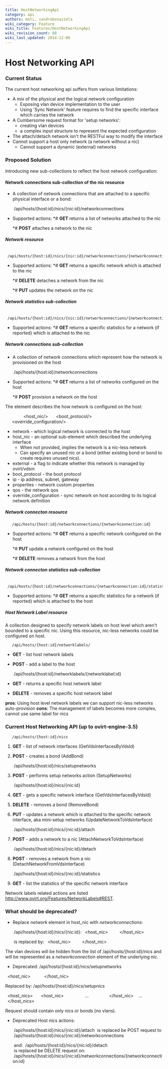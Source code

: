 ```yaml
---
title: HostNetworkingApi
category: api
authors: moti, sandrobonazzola
wiki_category: Feature
wiki_title: Features/HostNetworkingApi
wiki_revision_count: 68
wiki_last_updated: 2014-12-08
---
```


# Host Networking API

### Current Status

The current host networking api suffers from various limitations:

*   A mix of the physical and the logical network configuration
    -   Exposing vlan device implementation to the user
    -   Using 'Sync Network' feature requires to find the specific interface which carries the network
*   A Cumbersome request format for 'setup networks':
    -   creating vlan devices
    -   a complex input structure to represent the expected configuration
*   The attach/detach network isn't the RESTFul way to modify the interface
*   Cannot support a host only network (a network without a nic)
    -   Cannot support a dynamic (external) networks

### Proposed Solution

Introducing new sub-collections to reflect the host network configuration:

#### Network connections sub-collection of the nic resource

*   A collection of network connections that are attached to a specific physical interface or a bond:

       /api/hosts/{host:id}/nics/{nic:id}/networkconnections

*   Supported actions:
    \*# **GET** returns a list of networks attached to the nic

    \*# **POST** attaches a network to the nic

##### Network resource

       /api/hosts/{host:id}/nics/{nic:id}/networkconnections/{networkconnection:id}

*   Supported actions:
    \*# **GET** returns a specific network which is attached to the nic

    \*# **DELETE** detaches a network from the nic

    \*# **PUT** updates the network on the nic

##### Network statistics sub-collection

       /api/hosts/{host:id}/nics/{nic:id}/networkconnections/{networkconnections:id}/statistics

*   Supported actions:
    \*# **GET** returns a specific statistics for a network (if reported) which is attached to the nic

##### Network connections sub-collection

*   A collection of network connections which represent how the network is provisioned on the host

       /api/hosts/{host:id}/networkconnections

*   Supported actions:
    \*# **GET** returns a list of networks configured on the host

    \*# **POST** provision a network on the host

The **<networkconnection>** element describes the how network is configured on the host:

` `<networkconnection>
`   `<network/>
`   `<host_nic/>
`   `<boot_protocol/>
`   `<ip/>
`   `<properties/>
`   `<qos/>
`   `<override_configuration/>
`   `<external/>
` `</networkconnection>

*   network - which logical network is connected to the host
*   host_nic - an optional sub-element which described the underlying interface
    -   When not provided, implies the network is a nic-less network
    -   Can specify an unused nic or a bond (either existing bond or bond to create requires unused nics).
*   external - a flag to indicate whether this network is managed by ovirt/vdsm
*   boot_protocol - the boot protocol
*   ip - ip address, subnet, gateway
*   properties - network custom properties
*   qos - the network qos
*   override_configuration - sync network on host according to its logical network definition

##### Network connecton resource

       /api/hosts/{host:id}/networkconnections/{networkconnection:id}

*   Supported actions:
    \*# **GET** returns a specific network configured on the host

    \*# **PUT** update a network configured on the host

    \*# **DELETE** removes a network from the host

##### Network connecton statistics sub-collection

       /api/hosts/{host:id}/networkconnections/{networkconnection:id}/statistics

*   Supported actions:
    \*# **GET** returns a specific statistics for a network (if reported) which is attached to the host

##### Host Network Label resource

A collection designed to specify network labels on host level which aren't bounded to a specific nic.
Using this resource, nic-less networks could be configured on host.

       /api/hosts/{host:id}/networklabels/

*   **GET** - list host network labels
*   **POST** - add a label to the host

       /api/hosts/{host:id}/networklabels/{networklabel:id}

*   **GET** - returns a specific host network label
*   **DELETE** - removes a specific host network label

**pros**: Using host level network labels we can support nic-less networks auto-provision
**cons**: The management of labels becomes more complex, cannot use same label for nics

### Current Host Networking API (up to ovirt-engine-3.5)

       /api/hosts/{host:id}/nics

1.  **GET** - list of network interfaces (GetVdsInterfacesByVdsId)
2.  **POST** - creates a bond (AddBond)

       /api/hosts/{host:id}/nics/setupnetworks

1.  **POST** - performs setup networks action (SetupNetworks)

       /api/hosts/{host:id}/nics/{nic:id}

1.  **GET** - gets a specific network interface (GetVdsInterfacesByVdsId)
2.  **DELETE** - removes a bond (RemoveBond)
3.  **PUT** - updates a network which is attached to the specific network interface, aka mini-setup networks (UpdateNetworkToVdsInterface)

       /api/hosts/{host:id}/nics/{nic:id}/attach

1.  **POST** - adds a network to a nic (AttachNetworkToVdsInterface)

       /api/hosts/{host:id}/nics/{nic:id}/detach

1.  **POST** - removes a network from a nic (DetachNetworkFromVdsInterface)

       /api/hosts/{host:id}/nics/{nic:id}/statistics

1.  **GET** - list the statistics of the specific network interface

Network labels related actions are listed [<http://www.ovirt.org/Features/NetworkLabels#REST>](here).

### What should be deprecated?

*   Replace *network* element in host_nic with *networkconnections*:

       /api/hosts/{host:id}/nics/{nic:id}:
` `<host_nic>
`   `<network />
` `</host_nic>

       is replaced by:
` `<host_nic>
`   `<link href= "/ovirt-engine/api/hosts/{host:id}/nics/{nic:id}/networkconnections" rel="networkconnections"/>
` `</host_nic>

The vlan devices will be hidden from the list of /api/hosts/{host:id}/nics and will be represented as a *networkconnection* element of the underlying nic.

*   Deprecated: /api/hosts/{host:id}/nics/setupnetworks

` `<host_nic>
`    `<network id="..."/>
` `</host_nic>

Replaced by: /api/hosts/{host:id}/nics/setupnics

` `<host_nics>
`   `<host_nic>
`     `<networkconnections>
            ...
`     `</networkconnections>
`   `</host_nic>
         ...
` `</host_nics>

Request should contain only nics or bonds (no vlans).

*   Deprecated Host nics actions:

       /api/hosts/{host:id}/nics/{nic:id}/attach
       is replaced be POST request to 
       /api/hosts/{host:id}/nics/{nic:id}/networkconnections

       and:
       /api/hosts/{host:id}/nics/{nic:id}/detach
       is replaced be DELETE request on:
       /api/hosts/{host:id}/nics/{nic:id}/networkconnections/{networkconnection:id}
